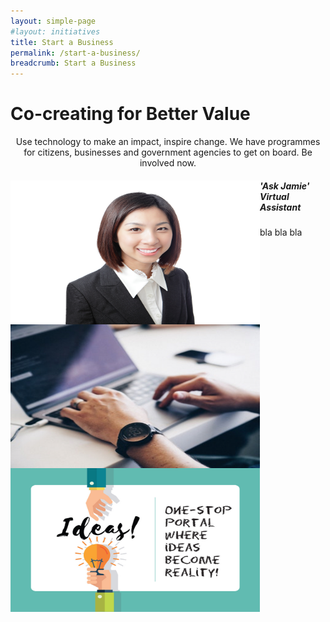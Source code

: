 ```yaml
---
layout: simple-page
#layout: initiatives
title: Start a Business
permalink: /start-a-business/
breadcrumb: Start a Business
---
```

<h1><div class="has-text-centered has-text-weight-bold">Co-creating for Better Value</div></h1>

<center>Use technology to make an impact, inspire change. We have programmes for citizens, businesses and government agencies to get on board. Be involved now.</center>

<div>
<img src="/images/programmes/products-and-services/askjamie_thumbnail.jpg" align="left" style="width:399px;height:230px;">
<h5><b>'Ask Jamie' Virtual Assistant</b></h5>
<p>bla bla bla</p>
</div>

<img src="/images/programmes/products-and-services/test.jpg" align="left" style="width:399px;height:230px;">
<img src="/images/programmes/products-and-services/idea's-portal.jpg" align="left" style="width:399px;height:230px;">
